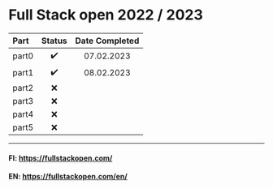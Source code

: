 # Full Stack open 2022 / 2023


| **Part**|**Status**|**Date Completed**|
|:---|:---:|:---:|
| part0|:heavy_check_mark:|07.02.2023|
| part1|:heavy_check_mark:|08.02.2023|
| part2|:x:||
| part3|:x:||
| part4|:x:||
| part5|:x:||

---

#### FI: https://fullstackopen.com/  
#### EN: https://fullstackopen.com/en/
